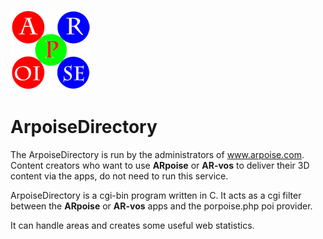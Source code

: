 ![ARpoise Logo](/images/arpoise_logo_rgb-128.png)
# ArpoiseDirectory

The ArpoiseDirectory is run by the administrators of www.arpoise.com. Content creators who want to use **ARpoise** or **AR-vos** to deliver their 3D content via the apps, do not need to run this service.

ArpoiseDirectory is a cgi-bin program written in C. It acts as a cgi filter between the **ARpoise** or **AR-vos** apps and the porpoise.php poi provider.

It can handle areas and creates some useful web statistics.
